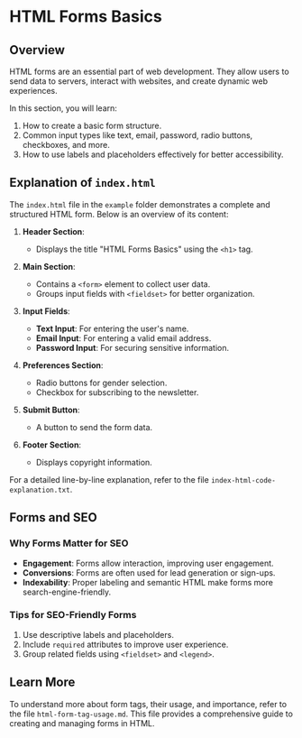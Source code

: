 # HTML Forms Basics

## Overview
HTML forms are an essential part of web development. They allow users to send data to servers, interact with websites, and create dynamic web experiences.

In this section, you will learn:
1. How to create a basic form structure.
2. Common input types like text, email, password, radio buttons, checkboxes, and more.
3. How to use labels and placeholders effectively for better accessibility.

## Explanation of `index.html`
The `index.html` file in the `example` folder demonstrates a complete and structured HTML form. Below is an overview of its content:

1. **Header Section**:
   - Displays the title "HTML Forms Basics" using the `<h1>` tag.

2. **Main Section**:
   - Contains a `<form>` element to collect user data.
   - Groups input fields with `<fieldset>` for better organization.

3. **Input Fields**:
   - **Text Input**: For entering the user's name.
   - **Email Input**: For entering a valid email address.
   - **Password Input**: For securing sensitive information.

4. **Preferences Section**:
   - Radio buttons for gender selection.
   - Checkbox for subscribing to the newsletter.

5. **Submit Button**:
   - A button to send the form data.

6. **Footer Section**:
   - Displays copyright information.

For a detailed line-by-line explanation, refer to the file `index-html-code-explanation.txt`.

## Forms and SEO
### Why Forms Matter for SEO
- **Engagement**: Forms allow interaction, improving user engagement.
- **Conversions**: Forms are often used for lead generation or sign-ups.
- **Indexability**: Proper labeling and semantic HTML make forms more search-engine-friendly.

### Tips for SEO-Friendly Forms
1. Use descriptive labels and placeholders.
2. Include `required` attributes to improve user experience.
3. Group related fields using `<fieldset>` and `<legend>`.

## Learn More
To understand more about form tags, their usage, and importance, refer to the file `html-form-tag-usage.md`. This file provides a comprehensive guide to creating and managing forms in HTML.
